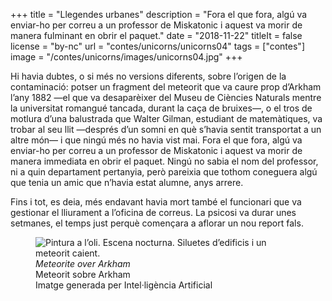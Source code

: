 +++
title = "Llegendes urbanes"
description = "Fora el que fora, algú va enviar-ho per correu a un professor de Miskatonic i aquest va morir de manera fulminant en obrir el paquet."
date = "2018-11-22"
titleIt = false
license = "by-nc"
url = "contes/unicorns/unicorns04"
tags = ["contes"]
image = "/contes/unicorns/images/unicorns04.jpg"
+++

Hi havia dubtes, o si més no versions diferents, sobre l’origen de la contaminació: potser un fragment del meteorit que va caure prop d’Arkham l’any 1882 —el que va desaparèixer del Museu de Ciències Naturals mentre la universitat romangué tancada, durant la caça de bruixes—, o el tros de motlura d’una balustrada que Walter Gilman, estudiant de matemàtiques, va trobar al seu llit —després d’un somni en què s’havia sentit transportat a un altre món— i que ningú més no havia vist mai. Fora el que fora, algú va enviar-ho per correu a un professor de Miskatonic i aquest va morir de manera immediata en obrir el paquet. Ningú no sabia el nom del professor, ni a quin departament pertanyia, però pareixia que tothom coneguera algú que tenia un amic que n’havia estat alumne, anys arrere.

Fins i tot, es deia, més endavant havia mort també el funcionari que va gestionar el lliurament a l’oficina de correus. La psicosi va durar unes setmanes, el temps just perquè començara a aflorar un nou report fals.

<figure class="illustration"><img src="/contes/unicorns/images/unicorns04.jpg" alt="Pintura a l’oli. Escena nocturna. Siluetes d’edificis i un meteorit caient."><figcaption><em>Meteorite over Arkham</em><br>Meteorit sobre Arkham<br><span class="ai-disclaimer">Imatge generada per Intel·ligència Artificial</span></figcaption></figure>

